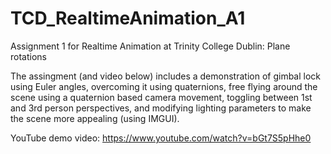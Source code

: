 # TCD_RealtimeAnimation_A1
Assignment 1 for Realtime Animation at Trinity College Dublin: Plane rotations

The assingment (and video below) includes a demonstration of gimbal lock using Euler angles, overcoming it using quaternions, free flying around the scene using a quaternion based camera movement, toggling between 1st and 3rd person perspectives, and modifying lighting parameters to make the scene more appealing (using IMGUI).

YouTube demo video: https://www.youtube.com/watch?v=bGt7S5pHhe0
